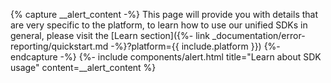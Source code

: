 {% capture __alert_content -%}
This page will provide you with details that are very specific to the platform, to learn how to use our unified 
SDKs in general, please visit the [Learn section]({%- link _documentation/error-reporting/quickstart.md -%}?platform={{ include.platform }})
{%- endcapture -%}
{%- include components/alert.html
  title="Learn about SDK usage"
  content=__alert_content
%}
